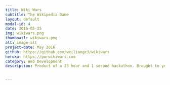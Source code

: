 ```yaml
---
title: Wiki Wars
subtitle: The Wikipedia Game
layout: default
modal-id: 4
date: 2016-05-25
img: wikiwars.png
thumbnail: wikiwars.png
alt: image-alt
project-date: May 2016
github: https://github.com/weiliangc3/wikiwars
heroku: https://pwrwikiwars.com
category: Web Development
description: Product of a 23 hour and 1 second hackathon. Brought to you by the PWR team, we present to you the ultimate in knowledge games. It's Trivial Pursuit meets F1. It's Whose Line Is It Anyway meets Nascar. It's Countdown meets the Grand National. Jeopardy! meets Le Mans. Pub Quiz meets Top Gear.


---
```

